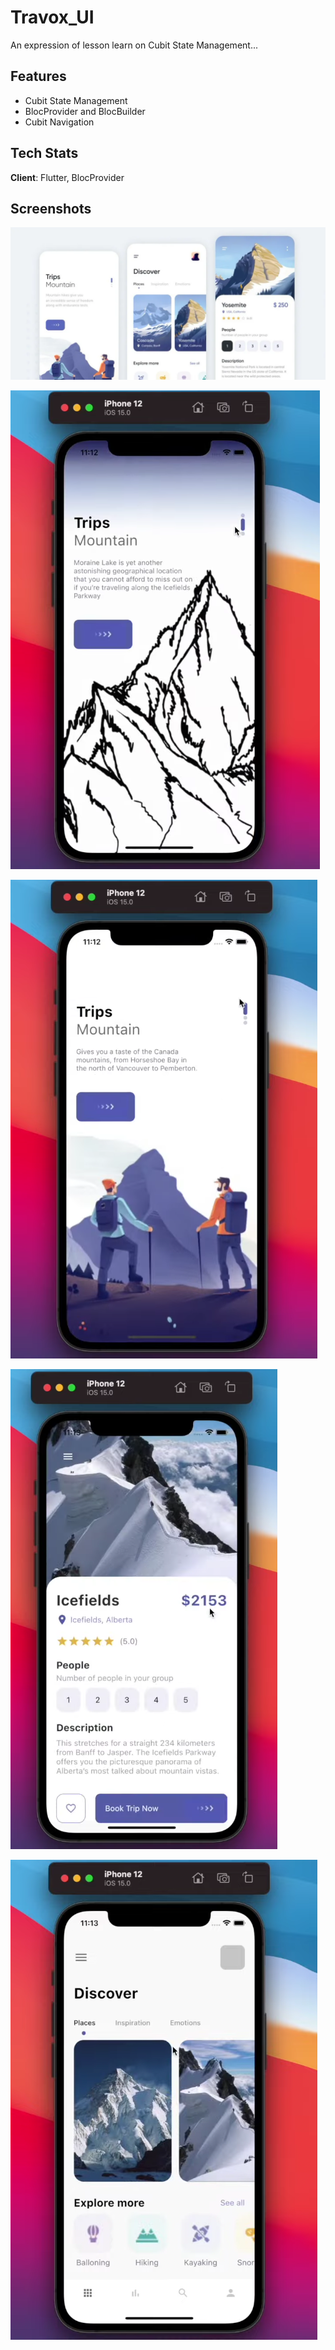 # Travox_UI

An expression of lesson learn on Cubit State Management...

## Features
- Cubit State Management
- BlocProvider and BlocBuilder
- Cubit Navigation

## Tech Stats
**Client**: Flutter, BlocProvider

## Screenshots
![Screenshot1](img/s1.png)

![Screenshot2](img/s2.png)

![Screenshot3](img/s3.png)

![Screenshot4](img/s4.png)

![Screenshot5](img/s5.png)
